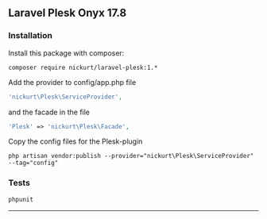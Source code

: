 ## Laravel Plesk Onyx 17.8

### Installation
Install this package with composer:
```
composer require nickurt/laravel-plesk:1.*
```

Add the provider to config/app.php file

```php
'nickurt\Plesk\ServiceProvider',
```

and the facade in the file

```php
'Plesk' => 'nickurt\Plesk\Facade',
```

Copy the config files for the Plesk-plugin

```
php artisan vendor:publish --provider="nickurt\Plesk\ServiceProvider" --tag="config"
```
### Tests
```sh
phpunit
```
- - - 